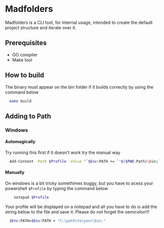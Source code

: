 # Madfolders
Madfolders is a CLI tool, for internal usage, intended to create the default project structure and iterate over it.


## Prerequisites
- GO compiler
- Make tool

## How to build
The binary must appear on the bin folder if it builds correctly by using the command below

```bash
  make build
```

## Adding to Path

### Windows

#### Automagically
Try running this first if it doesn't work try the manual way
```bash
  Add-Content -Path $Profile -Value "`$Env:PATH += `"$($PWD.Path)\bin;`""
```
#### Manually
On windows is a bit tricky somethimes buggy, but you have to acess your powershell `$Profile` by typing the
command below

```bash
    notepad $Profile
```

Your profile will be displayed on a notepad and all you have to do is add the string below to the file and save it. 
Please do not forget the semicolon!!!

```bash
  $Env:PATH=$Env:PATH + "C:\path\to\your\bin;"
```


